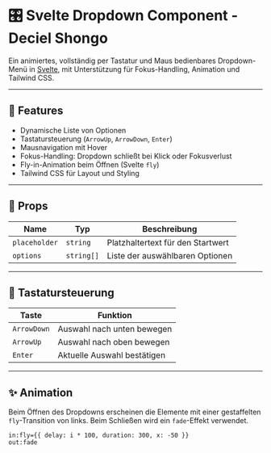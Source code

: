 # 🎛️ Svelte Dropdown Component - Deciel Shongo

Ein animiertes, vollständig per Tastatur und Maus bedienbares Dropdown-Menü in [Svelte](https://svelte.dev/), mit Unterstützung für Fokus-Handling, Animation und Tailwind CSS.

---

## 🚀 Features

- Dynamische Liste von Optionen
- Tastatursteuerung (`ArrowUp`, `ArrowDown`, `Enter`)
- Mausnavigation mit Hover
- Fokus-Handling: Dropdown schließt bei Klick oder Fokusverlust
- Fly-in-Animation beim Öffnen (Svelte `fly`)
- Tailwind CSS für Layout und Styling

---

## 🔧 Props

| Name          | Typ        | Beschreibung                      |
| ------------- | ---------- | --------------------------------- |
| `placeholder` | `string`   | Platzhaltertext für den Startwert |
| `options`     | `string[]` | Liste der auswählbaren Optionen   |

---

## 🎹 Tastatursteuerung

| Taste       | Funktion                    |
| ----------- | --------------------------- |
| `ArrowDown` | Auswahl nach unten bewegen  |
| `ArrowUp`   | Auswahl nach oben bewegen   |
| `Enter`     | Aktuelle Auswahl bestätigen |

---

## ✨ Animation

Beim Öffnen des Dropdowns erscheinen die Elemente mit einer gestaffelten `fly`-Transition von links. Beim Schließen wird ein `fade`-Effekt verwendet.

```svelte
in:fly={{ delay: i * 100, duration: 300, x: -50 }}
out:fade
```
